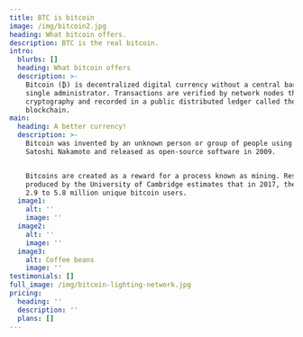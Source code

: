 ```yaml
---
title: BTC is bitcoin
image: /img/bitcoin2.jpg
heading: What bitcoin offers.
description: BTC is the real bitcoin.
intro:
  blurbs: []
  heading: What bitcoin offers
  description: >-
    Bitcoin (₿) is decentralized digital currency without a central bank or
    single administrator. Transactions are verified by network nodes through
    cryptography and recorded in a public distributed ledger called the Bitcoin
    blockchain. 
main:
  heading: A better currency!
  description: >-
    Bitcoin was invented by an unknown person or group of people using the name
    Satoshi Nakamoto and released as open-source software in 2009.


    Bitcoins are created as a reward for a process known as mining. Research
    produced by the University of Cambridge estimates that in 2017, there were
    2.9 to 5.8 million unique bitcoin users.
  image1:
    alt: ''
    image: ''
  image2:
    alt: ''
    image: ''
  image3:
    alt: Coffee beans
    image: ''
testimonials: []
full_image: /img/bitcoin-lighting-network.jpg
pricing:
  heading: ''
  description: ''
  plans: []
---
```


